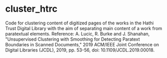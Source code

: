 # cluster_htrc
Code for clustering content of digitized pages of the works in the Hathi Trust Digital Library with the aim of separating main content of a work from paratextual elements.
Reference: A. Lucic, R. Burke and J. Shanahan, "Unsupervised Clustering with Smoothing for Detecting Paratext Boundaries in Scanned Documents,"
2019 ACM/IEEE Joint Conference on Digital Libraries (JCDL), 2019, pp. 53-56, doi: 10.1109/JCDL.2019.00018.
